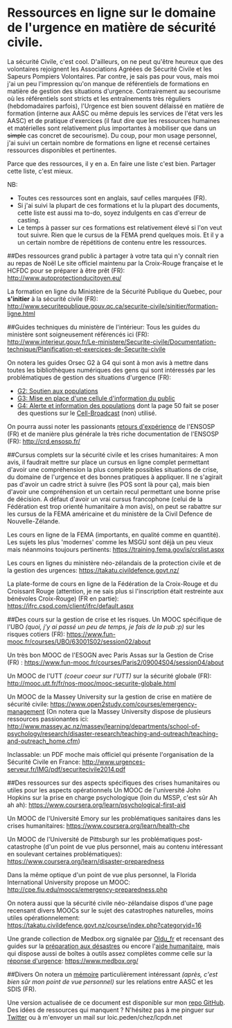# Ressources en ligne sur le domaine de l'urgence en matière de sécurité civile.

La sécurité Civile, c'est cool. D'ailleurs, on ne peut qu'être heureux que des volontaires rejoignent les Associations Agréées de Sécurité Civile et les Sapeurs Pompiers Volontaires. Par contre, je sais pas pour vous, mais moi j'ai un peu l'impression qu'on manque de référentiels de formations en matière de gestion des situations d'urgence. Contrairement au secourisme où les référentiels sont stricts et les entraînements très réguliers (hebdomadaires parfois), l'Urgence est bien souvent délaissé en matière de formation (interne aux AASC ou même depuis les services de l'état vers les AASC) et de pratique d'exercices (il faut dire que les ressources humaines et matérielles sont relativement plus importantes à mobiliser que dans un ~~simple~~ cas concret de secourisme). Du coup, pour mon usage personnel, j'ai suivi un certain nombre de formations en ligne et recensé certaines ressources disponibles et pertinentes.

Parce que des ressources, il y en a. En faire une liste c'est bien. Partager cette liste, c'est mieux.

NB: 

* Toutes ces ressources sont en anglais, sauf celles marquées (FR).
* Si j'ai suivi la plupart de ces formations et lu la plupart des documents, cette liste est aussi ma to-do, soyez indulgents en cas d'erreur de casting.
* Le temps à passer sur ces formations est relativement élevé si l'on veut tout suivre. Rien que le cursus de la FEMA prend quelques mois. Et il y a un certain nombre de répétitions de contenu entre les ressources.

##Des ressources grand public à partager à votre tata qui n'y connaît rien au repas de Noël
Le site officiel maintenu par la Croix-Rouge française et le HCFDC pour se préparer à être prêt (FR):
http://www.autoprotectionducitoyen.eu/

La formation en ligne du Ministère de la Sécurité Publique du Quebec, pour **s'initier** à la sécurité civile (FR):
http://www.securitepublique.gouv.qc.ca/securite-civile/sinitier/formation-ligne.html 

##Guides techniques du ministère de l'intérieur:
Tous les guides du ministère sont soigneusement référencés ici (FR):
http://www.interieur.gouv.fr/Le-ministere/Securite-civile/Documentation-technique/Planification-et-exercices-de-Securite-civile

On notera les guides Orsec G2 à G4 qui sont à mon avis à mettre dans toutes les bibliothèques numériques des gens qui sont intéressés par les problématiques de gestion des situations d'urgence (FR):

* [G2: Soutien aux populations](http://www.interieur.gouv.fr/content/download/36236/273752/file/guide%20soutien.pdf)
* [G3: Mise en place d'une cellule d'information du public](http://www.interieur.gouv.fr/content/download/36495/275819/file/Guide%20G3%20-%20CIP-BD.pdf)
* [G4: Alerte et information des populations](http://www.interieur.gouv.fr/content/download/67723/491852/file/GUIDE%20ORSEC-juin%202013-T.G4.pdf) dont la page 50 fait se poser des questions sur le [Cell-Broadcast](https://cloud.lcpdn.net/public/blog/cell-broadcast-quel-brodcast/) (non) utilisé.

On pourra aussi noter les passionants [retours d'expérience](http://crd.ensosp.fr/index.php?opac_view=15&id_rubrique=110&pageid=6) de l'ENSOSP (FR) et de manière plus générale la très riche documentation de l'ENSOSP (FR):
http://crd.ensosp.fr/


##Cursus complets sur la sécurité civile et les crises humanitaires:
A mon avis, il faudrait mettre sur place un cursus en ligne complet permettant d'avoir une compréhension la plus complète possibles situations de crise, du domaine de l'urgence et des bonnes pratiques à appliquer. Il ne s'agirait pas d'avoir un cadre strict à suivre (les POS sont là pour ça), mais bien d'avoir une compréhension et un certain recul permettant une bonne prise de décision. A défaut d'avoir un vrai cursus francophone (celui de la Fédération est trop orienté humanitaire à mon avis), on peut se rabattre sur les cursus de la FEMA américaine et du ministère de la Civil Defence de Nouvelle-Zélande.

Les cours en ligne de la FEMA (importants, en qualité comme en quantité). Les sujets les plus 'modernes' comme les MSGU sont déjà un peu vieux mais néanmoins toujours pertinents:
https://training.fema.gov/is/crslist.aspx

Les cours en lignes du ministère néo-zélandais de la protection civile et de la gestion des urgences:
https://takatu.civildefence.govt.nz/

La plate-forme de cours en ligne de la Fédération de la Croix-Rouge et du Croissant Rouge (attention, je ne sais plus si l'inscription était restreinte aux bénévoles Croix-Rouge) (FR en partie):
https://ifrc.csod.com/client/ifrc/default.aspx

##Des cours sur la gestion de crise et les risques. 
Un MOOC spécifique de l'UBO *(quoi, j'y ai passé un peu de temps, je fais de la pub :p)* sur les risques cotiers (FR):
https://www.fun-mooc.fr/courses/UBO/63001S02/session02/about 

Un très bon MOOC de l'ESOGN avec Paris Assas sur la Gestion de Crise (FR) :
https://www.fun-mooc.fr/courses/Paris2/09004S04/session04/about

Un MOOC de l'UTT *(coeur coeur sur l'UTT)* sur la sécurité globale (FR):
http://mooc.utt.fr/fr/nos-mooc/mooc-securite-globale.html

Un MOOC de la Massey University sur la gestion de crise en matière de sécurité civile:
https://www.open2study.com/courses/emergency-management
(On notera que la Massey University dispose de plusieurs ressources passionantes ici: http://www.massey.ac.nz/massey/learning/departments/school-of-psychology/research/disaster-research/teaching-and-outreach/teaching-and-outreach_home.cfm)

Inclassable: un PDF moche mais officiel qui présente l'organisation de la Sécurité Civile en France:
http://www.urgences-serveur.fr/IMG/pdf/securitecivile2014.pdf


##Des ressources sur des aspects spécifiques des crises humanitaires ou utiles pour les aspects opérationnels
Un MOOC de l'université John Hopkins sur la prise en charge psychologique (loin du MSSP, c'est sûr Ah ah ah):
https://www.coursera.org/learn/psychological-first-aid

Un MOOC de l'Université Emory sur les problématiques sanitaires dans les crises humanitaires:
https://www.coursera.org/learn/health-che

Un MOOC de l'Université de Pittsburgh sur les problématiques post-catastrophe (d'un point de vue plus personnel, mais au contenu intéressant en soulevant certaines problématiques):
https://www.coursera.org/learn/disaster-preparedness

Dans la même optique d'un point de vue plus personnel, la Florida International University propose un MOOC:
http://cpe.fiu.edu/moocs/emergency-preparedness.php

On notera aussi que la sécurité civile néo-zélandaise dispos d'une page recensant divers MOOCs sur le sujet des catastrophes naturelles, moins utiles opérationnelement:
https://takatu.civildefence.govt.nz/course/index.php?categoryid=16

Une grande collection de Medbox.org signalée par [Oldu_fr](https://twitter.com/oldu_fr)  et recensant des guides sur la [préparation aux désastres](https://www.medbox.org/disaster-preparedness/listing) ou encore l'[aide humanitaire](https://www.medbox.org/humanitarian-aid/listing), mais qui dispose aussi de boîtes à outils assez complètes comme celle sur la [réponse d'urgence](https://www.medbox.org/rapid-response/toolboxes/listing):
https://www.medbox.org/



##Divers
On notera un [mémoire](http://crd.ensosp.fr/doc_num.php?explnum_id=7905) particulièrement intéressant *(après, c'est bien sûr mon point de vue personnel)* sur les relations entre AASC et les SDIS (FR).

Une version actualisée de ce document est disponible sur mon [repo GitHub](https://github.com/lcpdn/ressources-securite-civile/blob/master/README.md).
Des idées de ressources qui manquent ? N'hésitez pas à me pinguer sur [Twitter](https://www.twitter.com/patrikryann) ou à m'envoyer un mail sur loic.peden/chez/lcpdn.net
